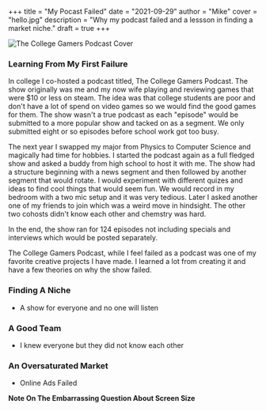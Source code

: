 +++
title = "My Pocast Failed"
date = "2021-09-29"
author = "Mike"
cover = "hello.jpg"
description = "Why my podcast failed and a lessson in finding a market niche."
draft = true
+++



![The College Gamers Podcast Cover](/img/CollegeGamersCover.png "The College Gamers Podcast")

### Learning From My First Failure

In college I co-hosted a podcast titled, The College Gamers Podcast. The show originally was me and my now wife playing and reviewing games that were $10 or less on steam. The idea was that college students are poor and don't have a lot of spend on video games so we would find the good games for them. The show wasn't a true podcast as each "episode" would be submitted to a more popular show and tacked on as a segment. We only submitted eight or so episodes before school work got too busy.

The next year I swapped my major from Physics to Computer Science and magically had time for hobbies. I started the podcast again as a full fledged show and asked a buddy from high school to host it with me. The show had a structure beginning with a news segment and then followed by another segment that would rotate. I would experiment with different quizes and ideas to find cool things that would seem fun. We would record in my bedroom with a two mic setup and it was very tedious. Later I asked another one of my friends to join which was a weird move in hindsight. The other two cohosts didn't know each other and chemstry was hard. 

In the end, the show ran for 124 episodes not including specials and interviews which would be posted separately. 

The College Gamers Podcast, while I feel failed as a podcast was one of my favorite creative projects I have made. I learned a lot from creating it and have a few theories on why the show failed. 

### Finding A Niche
* A show for everyone and no one will listen

### A Good Team
* I knew everyone but they did not know each other

### An Oversaturated Market
* Online Ads Failed

 **Note On The Embarrassing Question About Screen Size**

